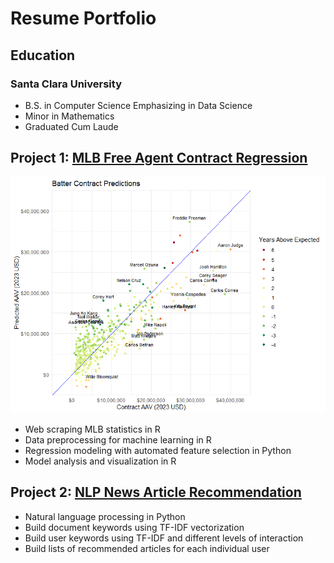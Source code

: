 # Resume Portfolio
## Education
### Santa Clara University
- B.S. in Computer Science Emphasizing in Data Science
- Minor in Mathematics
- Graduated Cum Laude
## Project 1: [MLB Free Agent Contract Regression](https://github.com/RHendoDS/MLB_FA_Contracts)
![](https://github.com/RHendoDS/RHendoDS.github.io/blob/main/Batter_Graph.png)
- Web scraping MLB statistics in R
- Data preprocessing for machine learning in R
- Regression modeling with automated feature selection in Python
- Model analysis and visualization in R
## Project 2: [NLP News Article Recommendation](https://github.com/RHendoDS/NLP_News_Recommendation)
- Natural language processing in Python
- Build document keywords using TF-IDF vectorization
- Build user keywords using TF-IDF and different levels of interaction
- Build lists of recommended articles for each individual user
